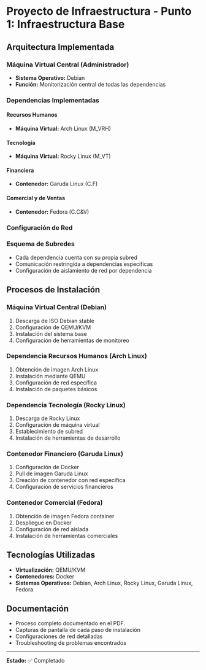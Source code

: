 # Proyecto de Infraestructura - Punto 1: Infraestructura Base

##  Arquitectura Implementada

### **Máquina Virtual Central (Administrador)**
- **Sistema Operativo:** Debian
- **Función:** Monitorización central de todas las dependencias

### **Dependencias Implementadas**

#### **Recursos Humanos**
- **Máquina Virtual:** Arch Linux (M_VRH)

#### **Tecnología** 
- **Máquina Virtual:** Rocky Linux (M_VT)

#### **Financiera**
- **Contenedor:** Garuda Linux (C.F)

#### **Comercial y de Ventas**
- **Contenedor:** Fedora (C.C&V)

### Configuración de Red

### Esquema de Subredes
- Cada dependencia cuenta con su propia subred
- Comunicación restringida a dependencias específicas
- Configuración de aislamiento de red por dependencia

##  Procesos de Instalación

### Máquina Virtual Central (Debian)
1. Descarga de ISO Debian stable
2. Configuración de QEMU/KVM
3. Instalación del sistema base
4. Configuración de herramientas de monitoreo

### Dependencia Recursos Humanos (Arch Linux)
1. Obtención de imagen Arch Linux
2. Instalación mediante QEMU
3. Configuración de red específica
4. Instalación de paquetes básicos

### Dependencia Tecnología (Rocky Linux)
1. Descarga de Rocky Linux
2. Configuración de máquina virtual
3. Establecimiento de subred
4. Instalación de herramientas de desarrollo

### Contenedor Financiero (Garuda Linux)
1. Configuración de Docker
2. Pull de imagen Garuda Linux
3. Creación de contenedor con red específica
4. Configuración de servicios financieros

### Contenedor Comercial (Fedora)
1. Obtención de imagen Fedora container
2. Despliegue en Docker
3. Configuración de red aislada
4. Instalación de herramientas comerciales

##  Tecnologías Utilizadas

- **Virtualización:** QEMU/KVM
- **Contenedores:** Docker
- **Sistemas Operativos:** Debian, Arch Linux, Rocky Linux, Garuda Linux, Fedora

##  Documentación

- Proceso completo documentado en el PDF.
- Capturas de pantalla de cada paso de instalación
- Configuraciones de red detalladas
- Troubleshooting de problemas encontrados

---

**Estado:** ✅ Completado
